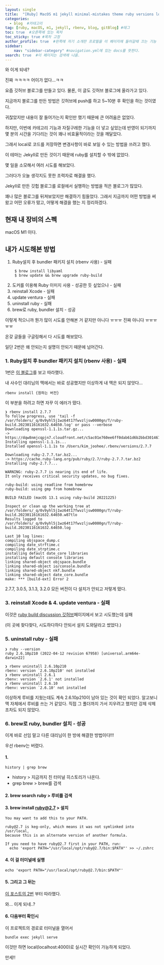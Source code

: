 ```yaml
---
layout: single
title:  "[Ruby] MacOS m1 jekyll minimal-mistakes theme ruby versions local"
categories: 
  - blog  #카테고리
tag: [ruby, macOS, m1, jekyll, rbenv, blog, gitBlog] #태그
toc: true  #오른쪽에 있는 목차
toc_sticky: true #목차 고정
author_profile: true  #왼쪽에 자기 소개란 프로필을 이 페이지에 들어갈때 끄는 기능
sidebar:
    nav: "sidebar-category" #navigation.yml에 있는 docs를 뜻한다.
search: true  #이 페이지는 검색에 나옴.
---
```


와 이게 되네?

진짜 ㅋㅋㅋㅋ 어이가 없다...ㅋㅋ

요즘 깃허브 블로그를 만들고 있다. 물론, 이 글도 깃허브 블로그에 올라가고 있다.

지금까지 블로그를 만든 방법은 깃허브에 push를 하고 5~10분 후 확인을 하는 것이였다.

귀찮았지만 내용이 잘 들어가는지 확인만 했기 때문에 큰 어려움은 없었다.

하지만, 이번에 카테고리 기능과 자질구레한 기능을 더 넣고 싶었는데 반영이 되기까지 몇 분의 시간을 기다리는 것이 꽤나 비효율적이라는 것을 깨달았다.

그래서 local로 코드를 저장하면 변경사항이 바로 보일 수 있는 방법을 쓰려고 했다.

이 테마는 Jekyll로 만든 것이기 때문에 ruby를 설치할 수 밖에 없었다. 

몇 일을 소모해서 여러 시도를 해보았다.

그러다가 오늘 생각지도 못한 조력자로 해결을 했다.

Jekyll로 만든 깃헙 블로그를 로컬에서 실행하는 방법을 적은 블로그가 많았다.

꽤나 많은 블로그를 뒤져보았지만 해결하기 힘들었다. 그래서 지금까지 어떤 방법을 써왔고 어떤 오류가 떴고, 어떻게 해결을 했는 지 정리하겠다.

## 현재 내 장비의 스펙

macOS M1 이다.

## 내가 시도해본 방법

1. Ruby설치 후 bundler 패키지 설치 (rbenv 사용) - 실패
   ```shell
    $ brew install libyaml
    $ brew update && brew upgrade ruby-build
   ```
2. 도커를 이용해 Ruby 이미지 사용 - 성공한 듯 싶었으나 - 실패
3. reinstall Xcode - 실패
4. update ventura - 실패
5. uninstall ruby - 실패
6. brew로 ruby, bundler 설치 - 성공

이렇게 적으니까 뭔가 많이 시도를 안해본 거 같지만 아니다 ㅠㅠㅠ 진짜 아니다 ㅠㅠㅠㅠㅠ

온갖 글들을 구글링해서 다 시도를 해보았다.

일단 2번은 왜 안되는지 설명이 안되기 때문에 넘어간다.

### 1. Ruby설치 후 bundler 패키지 설치 (rbenv 사용) - 실패

1번은 [이 블로그](https://unluckyjung.github.io/develop-setting/2021/01/20/Mac-Jekyll-Setting/)를 보고 따라했다.

내 사수인 대리님의 맥에서는 바로 성공했지만 이상하게 내 맥은 되지 않앗다...

```shell
rbenv install {원하는 버전} 
```

이 부분을 하려고 하면 자꾸 이 에러가 떴다.

```shell
❯ rbenv install 2.7.7
To follow progress, use 'tail -f /var/folders/_q/0v9yhl5j1wz64t17fwvzljsw0000gn/T/ruby-build.20230116161632.64650.log' or pass --verbose
Downloading openssl-1.1.1s.tar.gz...
-> https://dqw8nmjcqpjn7.cloudfront.net/c5ac01e760ee6ff0dab61d6b2bbd30146724d063eb322180c6f18a6f74e4b6aa
Installing openssl-1.1.1s...
Installed openssl-1.1.1s to /Users/kim_joohee/.rbenv/versions/2.7.7

Downloading ruby-2.7.7.tar.bz2...
-> https://cache.ruby-lang.org/pub/ruby/2.7/ruby-2.7.7.tar.bz2
Installing ruby-2.7.7...

WARNING: ruby-2.7.7 is nearing its end of life.
It only receives critical security updates, no bug fixes.

ruby-build: using readline from homebrew
ruby-build: using gmp from homebrew

BUILD FAILED (macOS 13.1 using ruby-build 20221225)

Inspect or clean up the working tree at /var/folders/_q/0v9yhl5j1wz64t17fwvzljsw0000gn/T/ruby-build.20230116161632.64650.w87tlo
Results logged to /var/folders/_q/0v9yhl5j1wz64t17fwvzljsw0000gn/T/ruby-build.20230116161632.64650.log

Last 10 log lines:
compiling objspace_dump.c
compiling date_strftime.c
compiling date_strptime.c
installing default date_core libraries
installing default console libraries
linking shared-object objspace.bundle
linking shared-object io/console.bundle
linking shared-object nkf.bundle
linking shared-object date_core.bundle
make: *** [build-ext] Error 2
```

2.7.7, 3.0.5, 3.1.3, 3.2.0 모든 버전이 다 설치가 안되고 저렇게 떴다.


### 3. reinstall Xcode & 4. update ventura - 실패

이것은 [ruby build discussion 깃허브](https://github.com/rbenv/ruby-build/discussions)페이지에서 보고 시도했는데 실패 

(이 곳에 찾다찾다, 시도하다하다 안되서 설치 도와달라고 썼었다.)

### 5. uninstall ruby - 실패

```shell
❯ ruby --version
ruby 2.6.10p210 (2022-04-12 revision 67958) [universal.arm64e-darwin22]

❯ rbenv uninstall 2.6.10p210
rbenv: version `2.6.10p210' not installed
❯ rbenv uninstall 2.6.1
rbenv: version `2.6.1' not installed
❯ rbenv uninstall 2.6.10
rbenv: version `2.6.10' not installed
```

이상하게 루비를 지웠는데도 계속 2.6.10p210이 남아 있는 것이 확인 되었다. 알고보니 맥 자체에서 루비를 쓰는 거 같았다. 직접 그 폴더까지 가서 지우려고 했지만 강제 삭제조차도 되지 않았다.

### 6. brew로 ruby, bundler 설치 - 성공

이게 바로 선임 말고 다른 대리님이 한 방에 해결한 방법이다!!!

우선 rbenv는 버렸다.

#### 1. 
```shell
history | grep brew
```
- history > 지금까지 친 터미널 히스토리가 나온다.
- grep brew > brew를 검색

#### 2. brew search ruby >  루비를 검색
#### 3. brew install ruby@2.7 > 설치
```shell
You may want to add this to your PATH.

ruby@2.7 is keg-only, which means it was not symlinked into /usr/local,
because this is an alternate version of another formula.

If you need to have ruby@2.7 first in your PATH, run:
  echo 'export PATH="/usr/local/opt/ruby@2.7/bin:$PATH"' >> ~/.zshrc
```

#### 4. 이 걸 터미널에 실행
```shell
echo 'export PATH="/usr/local/opt/ruby@2.7/bin:$PATH"'
```

#### 5. 그리고 그 뒤는 
[이 포스트의 2번](https://docs.github.com/ko/enterprise-server@3.6/pages/setting-up-a-github-pages-site-with-jekyll/testing-your-github-pages-site-locally-with-jekyll)
부터 따라했다. 

와... 이게 되네..? 

#### 6. 다음부터 확인시 
이 프로젝트의 경로로 터미널을 열어서 
```shell
bundle exec jekyll serve
```
이것만 하면 local(localhost:4000)로 실시간 확인이 가능하게 되었다. 

만세!!
